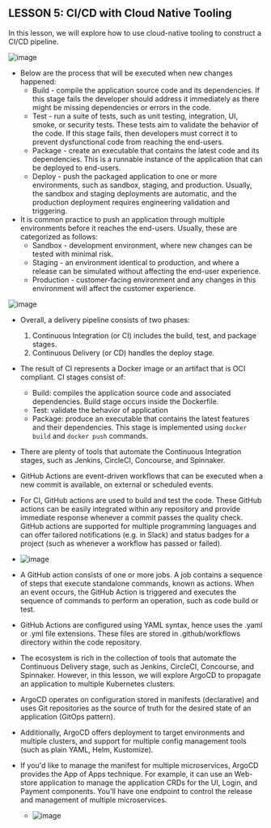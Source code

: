 ## LESSON 5: CI/CD with Cloud Native Tooling
In this lesson, we will explore how to use cloud-native tooling to construct a CI/CD pipeline.

![image](https://user-images.githubusercontent.com/13144571/126181528-420cf3ae-067a-456f-a45a-d5470f34ef5c.png)

- Below are the process that will be executed when new changes happened:
  - Build - compile the application source code and its dependencies. If this stage fails the developer should address it immediately as there might be missing dependencies or errors in the code.
  - Test - run a suite of tests, such as unit testing, integration, UI, smoke, or security tests. These tests aim to validate the behavior of the code. If this stage fails, then developers must correct it to prevent dysfunctional code from reaching the end-users.
  - Package - create an executable that contains the latest code and its dependencies. This is a runnable instance of the application that can be deployed to end-users.
  - Deploy - push the packaged application to one or more environments, such as sandbox, staging, and production. Usually, the sandbox and staging deployments are automatic, and the production deployment requires engineering validation and triggering.
- It is common practice to push an application through multiple environments before it reaches the end-users. Usually, these are categorized as follows:
  - Sandbox - development environment, where new changes can be tested with minimal risk.
  - Staging - an environment identical to production, and where a release can be simulated without affecting the end-user experience.
  - Production - customer-facing environment and any changes in this environment will affect the customer experience.

![image](https://user-images.githubusercontent.com/13144571/126182754-203c3b29-70b0-4ea3-8449-7bf908f8d923.png)

- Overall, a delivery pipeline consists of two phases:
  1. Continuous Integration (or CI) includes the build, test, and package stages.
  2. Continuous Delivery (or CD) handles the deploy stage.

- The result of CI represents a Docker image or an artifact that is OCI compliant. CI stages consist of:
  - Build: compiles the application source code and associated dependencies. Build stage occurs inside the Dockerfile.
  - Test: validate the behavior of application
  - Package: produce an executable that contains the latest features and their dependencies. This stage is implemented using `docker build` and `docker push` commands.

- There are plenty of tools that automate the Continuous Integration stages, such as Jenkins, CircleCI, Concourse, and Spinnaker.
- GitHub Actions are event-driven workflows that can be executed when a new commit is available, on external or scheduled events.
- For CI, GitHub actions are used to build and test the code. These GitHub actions can be easily integrated within any repository and provide immediate response whenever a commit passes the quality check. GitHub actions are supported for multiple programming languages and can offer tailored notifications (e.g. in Slack) and status badges for a project (such as whenever a workflow has passed or failed).
- ![image](https://user-images.githubusercontent.com/13144571/126334718-e78dc278-9368-4e3e-b95f-eda90d91d6f9.png)
- A GitHub action consists of one or more jobs. A job contains a sequence of steps that execute standalone commands, known as actions. When an event occurs, the GitHub Action is triggered and executes the sequence of commands to perform an operation, such as code build or test.
- GitHub Actions are configured using YAML syntax, hence uses the .yaml or .yml file extensions. These files are stored in .github/workflows directory within the code repository.

- The ecosystem is rich in the collection of tools that automate the Continuous Delivery stage, such as Jenkins, CircleCI, Concourse, and Spinnaker. However, in this lesson, we will explore ArgoCD to propagate an application to multiple Kubernetes clusters.
- ArgoCD operates on configuration stored in manifests (declarative) and uses Git repositories as the source of truth for the desired state of an application (GitOps pattern).
- Additionally, ArgoCD offers deployment to target environments and multiple clusters, and support for multiple config management tools (such as plain YAML, Helm, Kustomize).
- If you'd like to manage the manifest for multiple microservices, ArgoCD provides the App of Apps technique. For example, it can use an Web-store application to manage the application CRDs for the UI, Login, and Payment components.  You'll have one endpoint to control the release and management of multiple microservices.
  - ![image](https://user-images.githubusercontent.com/13144571/126448518-9de4ab6c-837f-437b-852a-9ccb2993c881.png)
